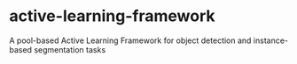 # active-learning-framework
A pool-based Active Learning Framework for object detection and instance-based segmentation tasks
